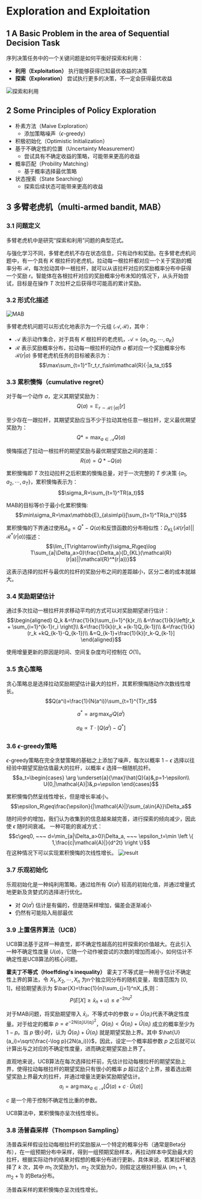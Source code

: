 # Exploration and Exploitation

## 1 A Basic Problem in the area of Sequential Decision Task

序列决策任务中的一个关键问题是如何平衡好探索和利用：

- **利用（Exploitation）** 执行能够获得已知最优收益的决策
- **探索（Exploration）** 尝试执行更多的决策，不一定会获得最优收益

![探索和利用](./image/2.1.png)

## 2 Some Principles of Policy Exploration

- 朴素方法（Maive Exploration）
  - 添加策略噪声（$\epsilon$-greedy）
- 积极初始化（Optimistic Initialization）
- 基于不确定性的位置（Uncertainty Measurement）
  - 尝试具有不确定收益的策略，可能带来更高的收益
- 概率匹配（Probility Matching）
  - 基于概率选择最优策略
- 状态搜索（State Searching）
  - 探索后续状态可能带来更高的收益

## 3 多臂老虎机（multi-armed bandit, MAB）

### 3.1 问题定义
多臂老虎机中是研究“探索和利用”问题的典型范式。

与强化学习不同，多臂老虎机不存在状态信息，只有动作和奖励。在多臂老虎机问题中，有一个具有 $K$ 根拉杆的老虎机，拉动每一根拉杆都对应一个关于奖励的概率分布 $\mathcal{R}$，每次拉动其中一根拉杆，就可以从该拉杆对应的奖励概率分布中获得一个奖励 $r$。智能体在各根拉杆对应的奖励概率分布未知的情况下，从头开始尝试，目标是在操作 $T$ 次拉杆之后获得尽可能高的累计奖励。

### 3.2 形式化描述

![MAB](./image/2.2.png)

多臂老虎机问题可以形式化地表示为一个元组 $\langle \mathcal{A},\mathcal{R} \rangle$，其中：
- $\mathcal{A}$ 表示动作集合，对于具有 $K$ 根拉杆的老虎机，$\mathcal{A}=\{a_1,a_2,\dotsb,a_K \}$
- $\mathcal{R}$ 表示奖励概率分布，拉动每一根拉杆的动作 $a$ 都对应一个奖励概率分布 $\mathcal{R}(r|a)$
多臂老虎机任务的目标被表示为：
$$\max\sum_{t=1}^Tr_t,r_t\sim\mathcal{R}(·|a_ta_t)$$

### 3.3 累积懊悔（cumulative regret）

对于每一个动作 $a$，定义其期望奖励为：
$$Q(a)=\mathbb{E}_{r \sim \mathcal{R}(·|a)}[r]$$

至少存在一跟拉杆，其期望奖励应当不少于拉动其他任意一根拉杆，定义最优期望奖励为：
$$Q*=\max_{a\in\mathcal{A}}Q(a)$$

懊悔描述了拉动一根拉杆的期望奖励与最优期望奖励之间的差距：
$$R(a)=Q*-Q(a)$$

累积懊悔即 $T$ 次拉动拉杆之后积累的懊悔总量，对于一次完整的 $T$ 步决策 $\{a_1,a_2,\dotsb,a_T \}$，累积懊悔表示为：
$$\sigma_R=\sum_{t=1}^TR(a_t)$$

MAB的目标等价于最小化累积懊悔:
$$\min\sigma_R=\max\mathbb{E}_{a\sim\pi}[\sum_{t=1}^TR(a_t^i)]$$

累积懊悔的下界通过使用$\Delta_a=Q^*-Q(a)$和反馈函数的分布相似性：$D_{KL}(\mathcal{R}(r|a)||\mathcal{R}^*(r|a))$描述：
$$\lim_{T\rightarrow\infty}\sigma_R\geq\log T\sum_{a|\Delta_a>0}\frac{\Delta_a}{D_{KL}(\mathcal{R}(r|a)||\mathcal{R}^*(r|a))}$$

这表示选择的拉杆与最优的拉杆的奖励分布之间的差距越小，区分二者的成本就越大。

### 3.4 奖励期望估计

通过多次拉动一根拉杆并求移动平均的方式可以对奖励期望进行估计：
$$\begin{aligned}
    Q_k &=\frac{1}{k}\sum_{i=1}^{k}r_i\\
        &=\frac{1}{k}\left[r_k + \sum_{i=1}^{k-1}r_i \right]\\
        &=\frac{1}{k}(r_k +(k-1)Q_{k-1})\\
        &=\frac{1}{k}(r_k +kQ_{k-1}-Q_{k-1})\\
        &=Q_{k-1}+\frac{1}{k}[r_k-Q_{k-1}]
\end{aligned}$$

使用增量更新的原因是时间、空间复杂度均可控制在 $O(1)$。

### 3.5 贪心策略

贪心策略总是选择拉动奖励期望估计最大的拉杆，其累积懊悔随动作次数线性增长。
$$Q(a^i)=\frac{1}{N(a^i)}\sum_{t=1}^{T}r_t$$

$$a^*=\arg \max_{a^i}Q(a^i)$$

$$\sigma_R\propto T·[Q(a^i)-Q^*]$$

### 3.6 $\epsilon$-greedy策略

$\epsilon$-greedy策略在完全贪婪策略的基础之上添加了噪声，每次以概率 $1-\epsilon$ 选择以往经验中期望奖励估值最大的拉杆，以概率 $\epsilon$ 选择一根随机拉杆。
$$a_t=\begin{cases}
    \arg \underset{a}{\max}\hat{Q}(a)&,p=1-\epsilon\\
    U(0,|\mathcal{A}|)&,p=\epsilon
\end{cases}$$

累积懊悔仍然呈线性增长，但是增长率减小。
$$\epsilon_R\geq\frac{\epsilon}{|\mathcal{A}|}\sum_{a\in{A}}\Delta_a$$

随时间步的增加，我们认为收集到的信息越来越完善，进行探索的倾向减少，因此使 $\epsilon$ 随时间衰减。
一种可能的衰减方式：
$$c\geq0, ~~~ d=\min_{a|\Delta_a>0}\Delta_a, ~~~ \epsilon_t=\min \left \{ 1,\frac{c|\mathcal{A}|}{d^2t} \right \}$$
在这种情况下可以实现累积懊悔的次线性增长。
![result](./image/2.3.png)

### 3.7 乐观初始化

乐观初始化是一种纯利用策略，通过给所有 $Q(a^i)$ 较高的初始化值，并通过增量式地更新及贪婪式的选择进行优化。

- 对 $Q(a^i)$ 估计是有偏的，但是随采样增加，偏差会逐渐减小
- 仍然有可能陷入局部最优

### 3.9 上置信界算法（UCB）

UCB算法基于这样一种直觉，即不确定性越高的拉杆探索的价值越大。在此引入一种不确定性度量 $U(a)$，它随一个动作被尝试的次数的增加而减小，如何估计不确定性是UCB算法的核心问题。

**霍夫丁不等式（Hoeffding's inequality）** 霍夫丁不等式是一种用于估计不确定性上界的算法，令 $X_1,X_2,\dotsb,X_n$ 为n个独立同分布的随机变量，取值范围为 $[0,1]$，经验期望表示为 $\bar{X}=\frac{1}{n}\sum_{j=1}^nX_j$,则：
$$P(E[X]\geq\bar{x}_n+u)\leq e^{-2nu^2}$$

对于MAB问题，将奖励期望带入 $\bar{x}_i$，不等式中的参数 $u=\hat{U}(a_i)$代表不确定性度量。对于给定的概率 $p=e^{-2N(a_i)U(a_i)^2}$，$Q(a_i)<\hat{Q}(a_i)+\hat{U}(a_i)$ 成立的概率至少为 $1-p$。当 $p$ 很小时，认为 $\hat{Q}(a_i)+\hat{U}(a_i)$ 就是期望奖励上界。其中 $\hat{U}(a_i)=\sqrt{\frac{-\log p}{2N(a_i)}}$，因此，设定一个概率超参数 $p$ 之后就可以计算出与之对应的不确定性度量，进而确定期望奖励上界了。

直观地来说，UCB算法在每次选择拉杆前，先估计拉动每根拉杆的期望奖励上界，使得拉动每根拉杆的期望奖励只有很小的概率 $p$ 超过这个上界，接着选出期望奖励上界最大的拉杆，并通过增量法更新奖励期望估计。
$$a_i=\arg \max_{a\in\mathcal{A}}[\hat{Q}(a)+c·\hat{U}(a)]$$

$c$ 是一个用于控制不确定性比重的参数。

UCB算法中，累积懊悔亦呈次线性增长。

### 3.8 汤普森采样（Thompson Sampling）

汤普森采样假设拉动每根拉杆的奖励服从一个特定的概率分布（通常是Beta分布），在一组预期分布中采样，得到一组预期奖励样本，再拉动样本中奖励最大的拉杆，根据实际动作的结果对假想的概率分布进行更新。具体来说，若某拉杆被选择了 $k$ 次，其中 $m_1$ 次奖励为1，$m_2$ 次奖励为0，则假定这根拉杆服从 $(m_1+1, m_2+1)$ 的Beta分布。

汤普森采样的累积懊悔亦呈次线性增长。